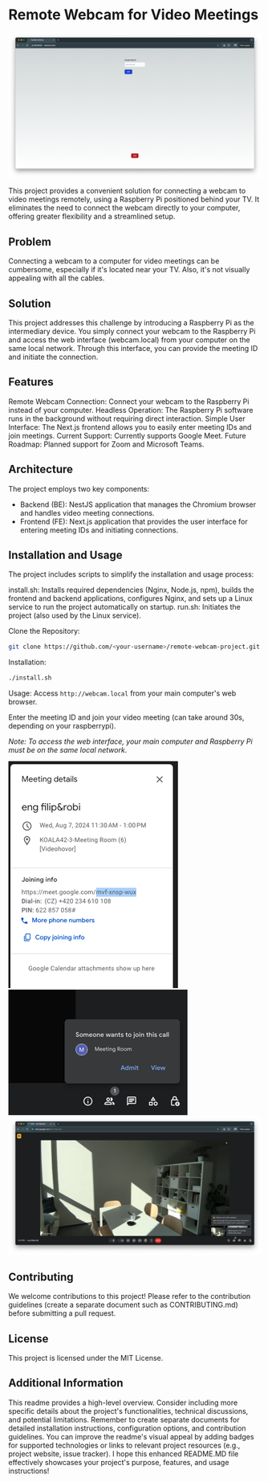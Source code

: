 # Remote Webcam for Video Meetings

![ui](readme/ui.png)

This project provides a convenient solution for connecting a webcam to video meetings remotely, using a Raspberry Pi positioned behind your TV. It eliminates the need to connect the webcam directly to your computer, offering greater flexibility and a streamlined setup.

## Problem

Connecting a webcam to a computer for video meetings can be cumbersome, especially if it's located near your TV. Also, it's not visually appealing with all the cables.

## Solution

This project addresses this challenge by introducing a Raspberry Pi as the intermediary device. You simply connect your webcam to the Raspberry Pi and access the web interface (webcam.local) from your computer on the same local network. Through this interface, you can provide the meeting ID and initiate the connection.

## Features

Remote Webcam Connection: Connect your webcam to the Raspberry Pi instead of your computer.
Headless Operation: The Raspberry Pi software runs in the background without requiring direct interaction.
Simple User Interface: The Next.js frontend allows you to easily enter meeting IDs and join meetings.
Current Support: Currently supports Google Meet.
Future Roadmap: Planned support for Zoom and Microsoft Teams.

## Architecture

The project employs two key components:

- Backend (BE): NestJS application that manages the Chromium browser and handles video meeting connections.
- Frontend (FE): Next.js application that provides the user interface for entering meeting IDs and initiating connections.

## Installation and Usage

The project includes scripts to simplify the installation and usage process:

install.sh: Installs required dependencies (Nginx, Node.js, npm), builds the frontend and backend applications, configures Nginx, and sets up a Linux service to run the project automatically on startup.
run.sh: Initiates the project (also used by the Linux service).

Clone the Repository:
```Bash
git clone https://github.com/<your-username>/remote-webcam-project.git
```

Installation:
```Bash
./install.sh
```

Usage:
Access `http://webcam.local` from your main computer's web browser.

Enter the meeting ID and join your video meeting (can take around 30s, depending on your raspberrypi).

_Note: To access the web interface, your main computer and Raspberry Pi must be on the same local network._

![gmeet-id](readme/gmeet-id.png)
![admit-webcam-in-meet](readme/admit-webcam-in-meet.png)
![meeting-room-joined](readme/meeting-room-joined.png)

## Contributing

We welcome contributions to this project! Please refer to the contribution guidelines (create a separate document such as CONTRIBUTING.md) before submitting a pull request.

## License

This project is licensed under the MIT License.   

## Additional Information

This readme provides a high-level overview. Consider including more specific details about the project's functionalities, technical discussions, and potential limitations.
Remember to create separate documents for detailed installation instructions, configuration options, and contribution guidelines.
You can improve the readme's visual appeal by adding badges for supported technologies or links to relevant project resources (e.g., project website, issue tracker).
I hope this enhanced README.MD file effectively showcases your project's purpose, features, and usage instructions!
